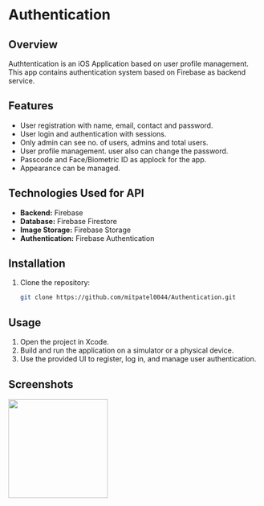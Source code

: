 # Authentication
 
## Overview

Authtentication is an iOS Application based on user profile management. This app contains authentication system based on Firebase as backend service.

## Features

- User registration with name, email, contact and password.
- User login and authentication with sessions.
- Only admin can see no. of users, admins and total users.
- User profile management. user also can change the password.
- Passcode and Face/Biometric ID as applock for the app.
- Appearance can be managed.

## Technologies Used for API

- **Backend:** Firebase
- **Database:** Firebase Firestore
- **Image Storage:** Firebase Storage
- **Authentication:** Firebase Authentication

## Installation
1. Clone the repository:
    ```bash
    git clone https://github.com/mitpatel0044/Authentication.git
    ```

## Usage
1. Open the project in Xcode.
2. Build and run the application on a simulator or a physical device.
3. Use the provided UI to register, log in, and manage user authentication.

## Screenshots
<img src="https://github.com/user-attachments/assets/dc2ca1f5-8991-43cb-8468-f9b5839f3584" width="197.5">
